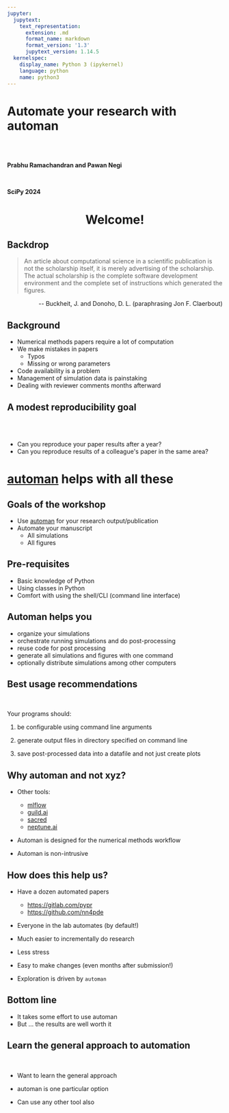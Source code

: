 ```yaml
---
jupyter:
  jupytext:
    text_representation:
      extension: .md
      format_name: markdown
      format_version: '1.3'
      jupytext_version: 1.14.5
  kernelspec:
    display_name: Python 3 (ipykernel)
    language: python
    name: python3
---
```


<!-- #region slideshow={"slide_type": "slide"} -->
# Automate your research with automan

<br/>
<br/>

**Prabhu Ramachandran and Pawan Negi**

<br/>

**SciPy 2024**

<!-- #endregion -->

<!-- #region slideshow={"slide_type": "slide"} -->

<center>
<h1> Welcome! </h1>
</center>

<!-- #endregion -->

<!-- #region slideshow={"slide_type": "slide"} -->

## Backdrop

>   An article about computational science in a scientific publication is
>   not the scholarship itself, it is merely advertising of the
>   scholarship. The actual scholarship is the complete software
>   development environment and the complete set of instructions which
>   generated the figures.

<p style="text-align: right">
-- Buckheit, J. and Donoho, D. L. (paraphrasing Jon F. Claerbout)
<p>

<!-- #endregion -->

<!-- #region slideshow={"slide_type": "slide"} -->
## Background

- Numerical methods papers require a lot of computation
- We make mistakes in papers
   - Typos
   - Missing or wrong parameters
- Code availability is a problem
- Management of simulation data is painstaking
- Dealing with reviewer comments months afterward

<!-- #endregion -->

<!-- #region slideshow={"slide_type": "slide"} -->
## A modest reproducibility goal

<br/>
<br/>

- Can you reproduce your paper results after a year?
- Can you reproduce results of a colleague's paper in the same area?

<!-- #endregion -->

<!-- #region slideshow={"slide_type": "slide"} -->

# [automan](https://automan.readthedocs.io) helps with all these

<!-- #endregion -->


<!-- #region slideshow={"slide_type": "slide"} -->
## Goals of the workshop

- Use [automan](https://github.com/pypr/automan) for your research output/publication
- Automate your manuscript
    - All simulations
    - All figures

<!-- #endregion -->

<!-- #region slideshow={"slide_type": "slide"} -->
## Pre-requisites

- Basic knowledge of Python
- Using classes in Python
- Comfort with using the shell/CLI (command line interface)

<!-- #endregion -->

<!-- #region slideshow={"slide_type": "slide"} -->
## Automan helps you

- organize your simulations
- orchestrate running simulations and do post-processing
- reuse code for post processing
- generate all simulations and figures with one command
- optionally distribute simulations among other computers


<!-- #endregion -->

<!-- #region slideshow={"slide_type": "slide"} -->
## Best usage recommendations

<br/>

Your programs should:

1. be configurable using command line arguments

2. generate output files in directory specified on command line

3. save post-processed data into a datafile and not just create plots


<!-- #endregion -->

<!-- #region slideshow={"slide_type": "slide"} -->
## Why automan and not xyz?

- Other tools:
    - [mlflow](https://mlflow.org)
    - [guild.ai](https://guild.ai)
    - [sacred](https://sacred.readthedocs.io)
    - [neptune.ai](https://neptune.ai)

- Automan is designed for the numerical methods workflow

- Automan is non-intrusive

<!-- #endregion -->

<!-- #region slideshow={"slide_type": "slide"} -->
## How does this help us?

- Have a dozen automated papers
   - https://gitlab.com/pypr
   - https://github.com/nn4pde

- Everyone in the lab automates (by default!)

- Much easier to incrementally do research

- Less stress

- Easy to make changes (even months after submission!)

- Exploration is driven by `automan`

<!-- #endregion -->

<!-- #region slideshow={"slide_type": "slide"} -->
## Bottom line

- It takes some effort to use automan
- But ... the results are well worth it

<!-- #endregion -->

<!-- #region slideshow={"slide_type": "slide"} -->
## Learn the general approach to automation

<br/>

- Want to learn the general approach

- automan is one particular option
- Can use any other tool also

<!-- #endregion -->
